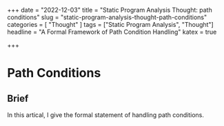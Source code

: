 +++
date = "2022-12-03"
title = "Static Program Analysis Thought: path conditions"
slug = "static-program-analysis-thought-path-conditions"
categories = [ "Thought" ]
tags = ["Static Program Analysis", "Thought"]
headline = "A Formal Framework of Path Condition Handling"
katex = true

+++

# Path Conditions

## Brief

In this artical, I give the formal statement of handling path conditions.

